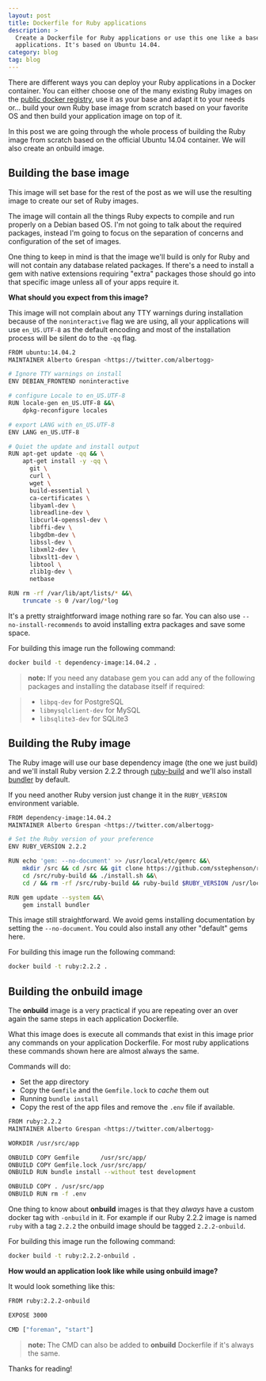 ```yaml
---
layout: post
title: Dockerfile for Ruby applications
description: >
  Create a Dockerfile for Ruby applications or use this one like a base for your
  applications. It's based on Ubuntu 14.04.
category: blog
tag: blog
---
```


There are different ways you can deploy your Ruby applications in a Docker
container. You can either choose one of the many existing Ruby images on the
[public docker registry][docker-registry-ruby], use it as your base and adapt
it to your needs or... build your own Ruby base image from scratch based on your
favorite OS and then build your application image on top of it.

In this post we are going through the whole process of building the Ruby image
from scratch based on the official Ubuntu 14.04 container. We will also create
an onbuild image.

## Building the base image

This image will set base for the rest of the post as we will use the resulting
image to create our set of Ruby images.

The image will contain all the things Ruby expects to compile and run properly
on a Debian based OS. I'm not going to talk about the required packages, instead
I'm going to focus on the separation of concerns and configuration of the set of
images.

One thing to keep in mind is that the image we'll build is only for Ruby and
will not contain any database related packages. If there's a need to install a
gem with native extensions requiring "extra" packages those should go into that
specific image unless all of your apps require it.

**What should you expect from this image?**

This image will not complain about any TTY warnings during installation because
of the `noninteractive` flag we are using, all your applications will use
`en_US.UTF-8` as the default encoding and most of the installation process will
be silent do to the `-qq` flag.

```bash
FROM ubuntu:14.04.2
MAINTAINER Alberto Grespan <https://twitter.com/albertogg>

# Ignore TTY warnings on install
ENV DEBIAN_FRONTEND noninteractive

# configure Locale to en_US.UTF-8
RUN locale-gen en_US.UTF-8 &&\
    dpkg-reconfigure locales

# export LANG with en_US.UTF-8
ENV LANG en_US.UTF-8

# Quiet the update and install output
RUN apt-get update -qq && \
    apt-get install -y -qq \
      git \
      curl \
      wget \
      build-essential \
      ca-certificates \
      libyaml-dev \
      libreadline-dev \
      libcurl4-openssl-dev \
      libffi-dev \
      libgdbm-dev \
      libssl-dev \
      libxml2-dev \
      libxslt1-dev \
      libtool \
      zlib1g-dev \
      netbase

RUN rm -rf /var/lib/apt/lists/* &&\
    truncate -s 0 /var/log/*log
```

It's a pretty straightforward image nothing rare so far. You can also use
`--no-install-recommends` to avoid installing extra packages and save some
space.

For building this image run the following command:

```bash
docker build -t dependency-image:14.04.2 .
```

> **note:** If you need any database gem you can add any of the following
> packages and installing the database itself if required:

> - `libpq-dev` for PostgreSQL
> - `libmysqlclient-dev` for MySQL
> - `libsqlite3-dev` for SQLite3

## Building the Ruby image

The Ruby image will use our base dependency image (the one we just build) and
we'll install Ruby version 2.2.2 through [ruby-build][ruby-build] and we'll also
install [bundler][bundler] by default.

If you need another Ruby version just change it in the `RUBY_VERSION`
environment variable.

```bash
FROM dependency-image:14.04.2
MAINTAINER Alberto Grespan <https://twitter.com/albertogg>

# Set the Ruby version of your preference
ENV RUBY_VERSION 2.2.2

RUN echo 'gem: --no-document' >> /usr/local/etc/gemrc &&\
    mkdir /src && cd /src && git clone https://github.com/sstephenson/ruby-build.git &&\
    cd /src/ruby-build && ./install.sh &&\
    cd / && rm -rf /src/ruby-build && ruby-build $RUBY_VERSION /usr/local

RUN gem update --system &&\
    gem install bundler
```

This image still straightforward. We avoid gems installing documentation by
setting the `--no-document`. You could also install any other "default" gems
here.

For building this image run the following command:

```bash
docker build -t ruby:2.2.2 .
```

## Building the onbuild image

The **onbuild** image is a very practical if you are repeating over an over
again the same steps in each application Dockerfile.

What this image does is execute all commands that exist in this image prior any
commands on your application Dockerfile. For most ruby applications these
commands shown here are almost always the same.

Commands will do:

  - Set the app directory
  - Copy the `Gemfile` and the `Gemfile.lock` to _cache_ them out
  - Running `bundle install`
  - Copy the rest of the app files and remove the `.env` file if available.

```bash
FROM ruby:2.2.2
MAINTAINER Alberto Grespan <https://twitter.com/albertogg>

WORKDIR /usr/src/app

ONBUILD COPY Gemfile      /usr/src/app/
ONBUILD COPY Gemfile.lock /usr/src/app/
ONBUILD RUN bundle install --without test development

ONBUILD COPY . /usr/src/app
ONBUILD RUN rm -f .env
```

One thing to know about **onbuild** images is that they _always_ have a custom
docker tag with `-onbuild` in it. For example if our Ruby 2.2.2 image is named
`ruby` with a tag `2.2.2` the onbuild image should be tagged `2.2.2-onbuild`.

For building this image run the following command:

```bash
docker build -t ruby:2.2.2-onbuild .
```

**How would an application look like while using onbuild image?**

It would look something like this:

```bash
FROM ruby:2.2.2-onbuild

EXPOSE 3000

CMD ["foreman", "start"]
```

> **note:** The CMD can also be added to **onbuild** Dockerfile if it's always
> the same.

Thanks for reading!

[docker-registry-ruby]: https://registry.hub.docker.com/search?q=ruby&searchfield=
[ruby-build]: https://github.com/sstephenson/ruby-build
[bundler]: http://bundler.io/
